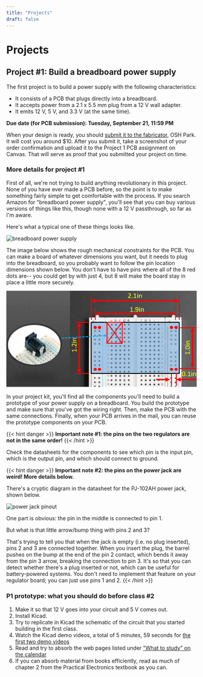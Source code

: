 ```yaml
---
title: "Projects"
draft: false
---
```

# Projects

<!--
## Project #4: Build a whimsical, sort-of-public art installation

### System requirements

* It should consist of at least one sensor and at least one actuator that are not attached to each other.
* The sensor and actuator should communicate with each other through the internet.
* The system should do something beautiful, intriguing, or both, without physical intervention or control signals from you.
* The system should be enclosed and repel a [test finger probe](https://www.amazon.com/Articulated-Finger-accessibility-electrical-standards/dp/B0716YYXN2), like that used in UL/IEC 60950-1. The idea here is that you should try to give your system a finished appearance, with no holes where people can stick their fingers in.
* To the extent that this is possible, the system should be installed in public location, because the world needs more joy in the dark winter coming up. If you live by yourself on a dead-end street with no foot traffic, "public" to your cat is okay.

### Sensor requirements

* It should sense something. It should not be a simple binary sensor, i.e. not just a pushbutton.
* The sensor hardware should filter the raw sensor data so the readings reported to the actuator are smooth.
* It should run without a connection to a laptop. Batteries or a wall plug are okay.

### Actuator requirements

* It should physically move in response to your sensor.
* Including LEDs, displays, or sound is also good, but not required.
* It should query your sensor via HTTP.
* It should run without a connection to a laptop. Batteries or a wall plug are okay.

If you are working in a team, while it is probably wise to have one of you manage the sensor and one of you manage the actuator, you are both responsible for the entire system. Saying, "Well, my side works; it's his side that doesn't work," is the same as saying, "I have failed to get half of the project working." Both sides are your sides.

**Milestone 1: Build a mock-up: Wednesday, November 18, 11:59 PM**

**Final due date: Wednesday, December 2, 11:59 PM**

### More details for project #4

* If you need parts (like a sensor or a certain kind of motor), we're happy to order them for you.  
* See the [Raspberry Pi setup](http://andnowforelectronics.com/notes/rpi-setup/) page to learn how to control your Pi via serial cable and the Internet.  
* See the [Servers and Clients](http://andnowforelectronics.com/notes/series-vs-parallel/) page for resources on coding your Pi and Arduino to send and receive data through the Internet.  
* See the [client and server setup](http://andnowforelectronics.com/notes/demo-videos/#client-and-server-setup) demo video that walks through the code for Raspberry Pis and Arduinos as clients and servers
* See the [Internet](http://andnowforelectronics.com/notes/internet/) page to find out how IP addresses work.  

### Teaming options for project #4

Project 4 requires an internet-connected sensor that can send data in response to a request from an internet-connected actuator. Due to internet firewalls, this communication is only possible when either (1) both the sensor and actuator are on the same wireless network (i.e., Tufts_Wireless, or the same home wireless router), or (2) the sensor operator has access to change the firewall settings of their wireless router (specifically, the port forwarding settings). You may have heard of people doing this to run an Xbox; it's the same situation, but just one port.

**Option 1 – Work by yourself**
You’ll need to use both your Raspberry Pi and your Arduino, both connected to the same wireless network. With this approach, an individual student can satisfy the project requirement to include a sensor and an actuator that are not physically connected to each other and that communicate through the internet.

**Option 2 – Work with a partner of your choice**
For this set-up to be successful, one of the following statements should be true:
* Both partners can access the Tufts campus network when testing and running your system, OR
* at least one partner (who operates the sensor node) has access to change the firewall (port forwarding) settings on their home wireless router, OR
* both partners are willing to work patiently with the ME 30 team on creating an encrypted tunnel through your firewall.

Be sure to ask any potential partners about their wireless situation both before and after Thanksgiving. The project is due on Dec. 1.

**Option 3 – Work with a partner assigned to you by Kristen and Brandon**
We’ll pool all the people who would like to be assigned a partner, and make optimal pairs based on your responses to the following questions about wireless network access.  
1)	Will you have access to the Tufts campus wireless network both before and after Thanksgiving?
2)	Do you have access to change the firewall (port forwarding) settings of your home wireless router?

## Project #3: Build an electromechanical game

Your task is to build a game with the following characteristics:

*   It is controlled by a microcontroller like an Arduino or Raspberry Pi. (Choose the Arduino unless you're a Pi zealot.)
*   It has at least one electromechanical element that moves, like a motor or a solenoid.
*   It has some kind of user input, like buttons, knobs, joysticks, sensors, or the like.
*   It is at least sort of fun to play. A blinking LED is not a game.
*   (It does not need to have a custom PCB, but it can if you want. If it has a custom PCB, you must make a working prototype first.)

**Midway milestone: Build a [prototype](https://canvas.tufts.edu/courses/22096/assignments/107781): Wednesday, October 21, 11:59 PM**

**Final due date: Monday, November 2, 11:59 PM**

Plan to demo your playable game in pods on November 3rd and 5th.

### More details for project #3

If you need parts (like a sensor or a certain kind of motor), we're happy to order them for you.

## Project #2: Build an H-bridge motor controller

The second project is to build a motor controller with the following characteristics:

*   It consists of a PCB with screw terminals for power and control lines.
*   It also accepts power from a 2.1 x 5.5 mm plug from a 12 V wall adapter.
*   It has a power LED that lights up when motor power is available.
*   It can make a DC motor spin in both directions.
*   The motor current traces can handle 12 V and 5 A continuously without melting.
*   It can be controlled by logic signals from an Arduino (but later, not as part of what you submit for P2).  


<iframe id="kaltura_player" src="https://cdnapisec.kaltura.com/p/1813261/sp/181326100/embedIframeJs/uiconf_id/26203331/partner_id/1813261?iframeembed=true&playerId=kaltura_player&entry_id=1_708qmkve&flashvars[streamerType]=auto&amp;flashvars[localizationCode]=en&amp;flashvars[leadWithHTML5]=true&amp;flashvars[sideBarContainer.plugin]=true&amp;flashvars[sideBarContainer.position]=left&amp;flashvars[sideBarContainer.clickToClose]=true&amp;flashvars[chapters.plugin]=true&amp;flashvars[chapters.layout]=vertical&amp;flashvars[chapters.thumbnailRotator]=false&amp;flashvars[streamSelector.plugin]=true&amp;flashvars[EmbedPlayer.SpinnerTarget]=videoHolder&amp;flashvars[dualScreen.plugin]=true&amp;flashvars[Kaltura.addCrossoriginToIframe]=true&amp;&wid=1_mtijm1x6" width="400" height="285" allowfullscreen webkitallowfullscreen mozAllowFullScreen allow="autoplay *; fullscreen *; encrypted-media *" sandbox="allow-forms allow-same-origin allow-scripts allow-top-navigation allow-pointer-lock allow-popups allow-modals allow-orientation-lock allow-popups-to-escape-sandbox allow-presentation allow-top-navigation-by-user-activation" frameborder="0" title="Kaltura Player"></iframe>  



**Due date for prototype: Wednesday, September 30, 11:59 PM**

To get started building your prototype H-bridge, review the [Low Power/high power](http://andnowforelectronics.com/notes/low-power-high-power/) and the H-bridge(http://andnowforelectronics.com/notes/h-bridge/) pages, including their mini-lecture videos on BJT and MOSFET transistors. After that, if you're stuck, consult the [H-bridge testing](http://andnowforelectronics.com/notes/demo-videos/) demo video.  Note that this video is not intended to give you step-by-step building or testing instructions, but rather to give you a feel for the kind of approach you might take to building and testing this circuit. If your H-bridge prototype isn't working by the deadline for this prototype, don't worry!  Just submit to Canvas a photo of what you have, working or not.  

**Due date for PCB submission: Wednesday, October 7, 11:59 PM**

When your design is ready, you should [submit it to the fabricator](https://oshpark.com/), OSH Park. It will cost you around $10\. After you submit it, take a screenshot of your order confirmation and upload it to the Project 2 PCB assignment on Canvas. That will serve as proof that you submitted your project on time.
-->
## Project #1: Build a breadboard power supply

The first project is to build a power supply with the following characteristics:

*   It consists of a PCB that plugs directly into a breadboard.
*   It accepts power from a 2.1 x 5.5 mm plug from a 12 V wall adapter.
*   It emits 12 V, 5 V, and 3.3 V (at the same time).

**Due date (for PCB submission): Tuesday, September 21, 11:59 PM**

When your design is ready, you should [submit it to the fabricator](https://oshpark.com/), OSH Park. It will cost you around $10\. After you submit it, take a screenshot of your order confirmation and upload it to the Project 1 PCB assignment on Canvas. That will serve as proof that you submitted your project on time.

### More details for project #1

First of all, we're not trying to build anything revolutionary in this project. None of you have ever made a PCB before, so the point is to make something fairly simple to get comfortable with the process. If you search Amazon for "breadboard power supply", you'll see that you can buy various versions of things like this, though none with a 12 V passthrough, so far as I'm aware.

Here's what a typical one of these things looks like.

![breadboard power supply](/img/breadboard-power-supply-from-amazon.jpg)

The image below shows the rough mechanical constraints for the PCB. You can make a board of whatever dimensions you want, but it needs to plug into the breadboard, so you probably want to follow the pin location dimensions shown below. You don't have to have pins where all of the 8 red dots are-- you could get by with just 4, but 8 will make the board stay in place a little more securely.

![](/img/breadboard-supply-mechanical-design.png)

In your project kit, you'll find all the components you'll need to build a prototype of your power supply on a breadboard. You build the prototype and make sure that you've got the wiring right. Then, make the PCB with the same connections. Finally, when your PCB arrives in the mail, you can reuse the prototype components on your PCB.

{{< hint danger >}}
**Important note #1: the pins on the two regulators are not in the same order!**
{{< /hint >}}

Check the datasheets for the components to see which pin is the input pin, which is the output pin, and which should connect to ground.

{{< hint danger >}}
**Important note #2: the pins on the power jack are weird! More details below.**

There's a cryptic diagram in the datasheet for the PJ-102AH power jack, shown below.

![power jack pinout](/img/power-jack-pinout.jpg)

One part is obvious: the pin in the middle is connected to pin 1.

But what is that little arrow/bump thing with pins 2 and 3?

That's trying to tell you that when the jack is empty (i.e. no plug inserted), pins 2 and 3 are connected together. When you insert the plug, the barrel pushes on the bump at the end of the pin 2 contact, which bends it away from the pin 3 arrow, breaking the connection to pin 3. It's so that you can detect whether there's a plug inserted or not, which can be useful for battery-powered systems. You don't need to implement that feature on your regulator board; you can just use pins 1 and 2.
{{< /hint >}}

### P1 prototype: what you should do before class #2

1. Make it so that 12 V goes into your circuit and 5 V comes out.
2. Install Kicad.
3. Try to replicate in Kicad the schematic of the circuit that you started building in the first class.
4. Watch the Kicad demo videos, a total of 5 minutes, 59 seconds for [the first two demo videos](http://andnowforelectronics.com/notes/demo-videos/)
5. Read and try to absorb the web pages listed under ["What to study" on the calendar](http://andnowforelectronics.com/logistics/calendar/)
6. If you can absorb material from books efficiently, read as much of chapter 2 from the Practical Electronics textbook as you can.
